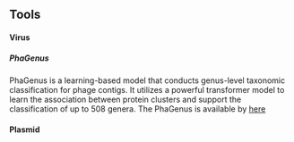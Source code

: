 ## Tools

#### Virus

##### PhaGenus
PhaGenus is a learning-based model that conducts genus-level taxonomic classification for phage contigs. It utilizes a powerful transformer model to learn the association between protein clusters and support the classification of up to 508 genera. The PhaGenus is available by <a href="https://github.com/jiaojiaoguan/phagenus"> here</a>


#### Plasmid

